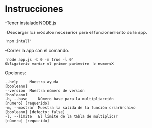 # Instrucciones

-Tener instalado NODE.js

-Descargar los módulos necesarios para el funcionamiento de la app:

    'npm intall'

-Correr la app con el comando.

    'node app.js -b 0 -m true -l 0'
    Obligatorio mandar el primer parámetro -b numeroX

Opciones:

    --help     Muestra ayuda                                        [booleano]
    --version  Muestra número de versión                            [booleano]
    -b, --base     Número base para la multipliacción               [número] [requerido]
    -m, --mostrar  Muestra la salida de la función crearArchivo     [booleano] [defecto: false]
    -l, --limite   El límite de la tabla de multiplicar             [número] [requerido]